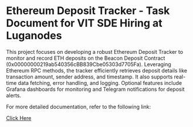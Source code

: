 # Ethereum Deposit Tracker - Task Document for VIT SDE Hiring at Luganodes

This project focuses on developing a robust Ethereum Deposit Tracker to monitor and record ETH deposits on the Beacon Deposit Contract (0x00000000219ab540356cBB839Cbe05303d7705Fa). Leveraging Ethereum RPC methods, the tracker efficiently retrieves deposit details like transaction amount, sender address, and timestamp. It also supports real-time data fetching, error handling, and logging. Optional features include Grafana dashboards for monitoring and Telegram notifications for deposit alerts.

For more detailed documentation, refer to the following link:

[Click Here](https://github.com/siddharth-2002/Luganodes-task/blob/main/richtext_converted_to_markdown.md)




